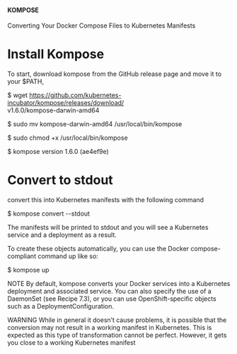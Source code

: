 
####  KOMPOSE 

Converting Your Docker Compose Files to Kubernetes Manifests



# Install Kompose
To start, download kompose from the GitHub release page and move it to your $PATH,

$ wget https://github.com/kubernetes-incubator/kompose/releases/download/ \
       v1.6.0/kompose-darwin-amd64

$ sudo mv kompose-darwin-amd64 /usr/local/bin/kompose

$ sudo chmod +x /usr/local/bin/kompose

$ kompose version
1.6.0 (ae4ef9e)




# Convert to stdout
convert this into Kubernetes manifests with the following command

$ kompose convert --stdout

The manifests will be printed to stdout and you will see a Kubernetes service and a deployment
 as a result. 

To create these objects automatically, you can use the Docker compose-compliant command up like so:

$ kompose up



NOTE
By default, kompose converts your Docker services into a Kubernetes deployment and associated service. You can also specify the use of a DaemonSet (see Recipe 7.3), or you can use OpenShift-specific objects such as a DeploymentConfiguration.

WARNING
While in general it doesn’t cause problems, it is possible that the conversion may not result in a working manifest in Kubernetes. This is expected as this type of transformation cannot be perfect. However, it gets you close to a working Kubernetes manifest